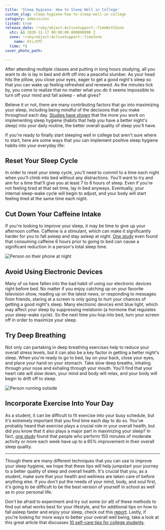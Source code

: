 ```yaml
---
title: 'Sleep Hygiene: How to Sleep Well in College'
custom_slug: sleep-hygiene-how-to-sleep-well-in-college
category: admissions
listed: true
release_date: !ruby/object:ActiveSupport::TimeWithZone
  utc: &1 2020-12-17 00:00:00.000000000 Z
  zone: !ruby/object:ActiveSupport::TimeZone
    name: Etc/UTC
  time: *1
cover_photo_path: 

---
```

After attending multiple classes and putting in long hours studying, all you want to do is lay in bed and drift off into a peaceful slumber. As your head hits the pillow, you close your eyes, eager to get a good night's sleep so that you can wake up feeling refreshed and renewed. As the minutes tick by, you come to realize that no matter what you do it seems impossible to turn off your mind and fall asleep - what gives?

Believe it or not, there are many contributing factors that go into maximizing your sleep, including being mindful of the decisions that you make throughout each day. [Studies have shown](https://www.ncbi.nlm.nih.gov/pmc/articles/PMC4923839/) that the more you work on implementing sleep hygiene (habits that help you have a better night's sleep) into your daily routine, the better overall quality of sleep you'll have.

If you're ready to finally start sleeping well in college but aren't sure where to start, here are some ways that you can implement positive sleep hygiene habits into your everyday life:

## Reset Your Sleep Cycle

In order to reset your sleep cycle, you'll need to commit to a time each night when you'll climb into bed without any distractions. You'll want to try and aim for a time that'll give you at least 7 to 8 hours of sleep. Even if you're not feeling tired at that set time, lay in bed anyways. Eventually, your internal sleep-wake cycle will begin to adjust, and your body will start feeling tired at the same time each night. 

## Cut Down Your Caffeine Intake

If you're looking to improve your sleep, it may be time to give up your afternoon coffee. Caffeine is a stimulant, which can make it significantly harder for you to fall asleep and stay asleep at night. [One study](https://pubmed.ncbi.nlm.nih.gov/24235903/) even found that consuming caffeine 6 hours prior to going to bed can cause a significant reduction in a person's total sleep time.

![Person on their phone at night](https://res.cloudinary.com/makeschool/image/upload/v1608237150/Blog/Sleep_Blog_Image_2.jpg "Person on their phone at night")

## Avoid Using Electronic Devices

Many of us have fallen into the bad habit of using our electronic devices right before bed. No matter if you enjoy catching up on your favorite television show, reading up on the latest news, or responding to messages from friends, staring at a screen is only going to hurt your chances of getting a good night's sleep. Many electronic devices emit blue light, which may affect your sleep by suppressing melatonin (a hormone that regulates your sleep-wake cycle). So the next time you hop into bed, turn your screen off in order to maximize your sleep. 

## Try Deep Breathing

Not only can partaking in deep breathing exercises help to reduce your overall stress levels, but it can also be a key factor in getting a better night's sleep. When you're ready to go to bed, lay on your back, close your eyes, and place your hand on your stomach. Take slow deep breaths, inhaling through your nose and exhaling through your mouth. You'll find that your heart rate will slow down, your mind and body will relax, and your body will begin to drift off to sleep.

![Person running outside](https://res.cloudinary.com/makeschool/image/upload/v1608237150/Blog/Sleep_Blog_Image_3.jpg "Person running outside")

## Incorporate Exercise Into Your Day

As a student, it can be difficult to fit exercise into your busy schedule, but it's extremely important that you find time each day to do so. You've probably heard that exercise plays a crucial role in your overall health, but did you know that it also plays a major part in maximizing your sleep? In fact, [one study](https://www.ncbi.nlm.nih.gov/pmc/articles/PMC4341978/) found that people who perform 150 minutes of moderate activity or more each week have up to a 65% improvement in their overall sleep quality.

---

Though there are many different techniques that you can use to improve your sleep hygiene, we hope that these tips will help jumpstart your journey to a better quality of sleep and overall health. It's crucial that you, as a student, make sure that your health and wellness are taken care of before anything else. If you don't put the needs of your mind, body, and soul first, it's going to be difficult to be the best version of yourself in school as well as in your personal life.

Don't be afraid to experiment and try out some (or all) of these methods to find out what works best for your lifestyle, and for additional tips on how to fall asleep faster and enjoy your sleep, check out this [report](https://sleep.report/20-tips-better-sleep/). Lastly, if you're looking for more ways to better your overall well being, take a look at this great article that discusses [10 self-care tips for college students](https://www.makeschool.com/blog/10-selfcare-tips-for-college-students).